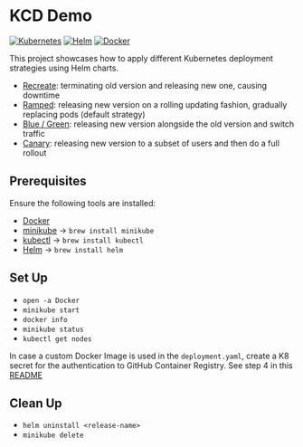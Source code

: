 # KCD Demo
[![Kubernetes](https://img.shields.io/badge/Kubernetes-326CE5?logo=kubernetes&logoColor=fff)](#)
[![Helm](https://img.shields.io/badge/Helm-0F1689?logo=helm&logoColor=fff)](#)
[![Docker](https://img.shields.io/badge/Docker-2496ED?logo=docker&logoColor=fff)](#)

This project showcases how to apply different Kubernetes deployment strategies using Helm charts.
- [Recreate](./recreate/README.md): terminating old version and releasing new one, causing downtime
- [Ramped](./ramped/README.md): releasing new version on a rolling updating fashion, gradually replacing pods (default strategy)
- [Blue / Green](./blue-green-deployment/README.md): releasing new version alongside the old version and switch traffic
- [Canary](#): releasing new version to a subset of users and then do a full rollout

## Prerequisites
Ensure the following tools are installed:
- [Docker](https://docs.docker.com/desktop/setup/install/mac-install/)
- [minikube](https://minikube.sigs.k8s.io/docs/) -> `brew install minikube`
- [kubectl](https://kubernetes.io/docs/tasks/tools/) -> `brew install kubectl`
- [Helm](https://helm.sh/) -> `brew install helm`

## Set Up
- `open -a Docker`
- `minikube start`
- `docker info`
- `minikube status`
- `kubectl get nodes`

In case a custom Docker Image is used in the `deployment.yaml`, create a K8 secret for the authentication to GitHub Container Registry. See step 4 in this [README](./docker/README.md)


## Clean Up
- `helm uninstall <release-name>`
- `minikube delete`




